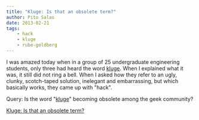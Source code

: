 ```yaml
---
title: "Kluge: Is that an obsolete term?"
author: Pito Salas
date: 2013-02-21
tags:
    - hack
    - kluge
    - rube-goldberg
---
```




I was amazed today when in a group of 25 undergraduate engineering students,
only three had heard the word
[kluge](<http://www.urbandictionary.com/define.php?term=kluge>). When I
explained what it was, it still did not ring a bell. When I asked how they
refer to an ugly, clunky, scotch-taped solution, inelegant and embarrassing,
but which basically works, they came up with "hack".

Query: Is the word
"[kluge](<http://www.urbandictionary.com/define.php?term=kluge>)" becoming
obsolete among the geek community?


[Kluge: Is that an obsolete term?](None)
